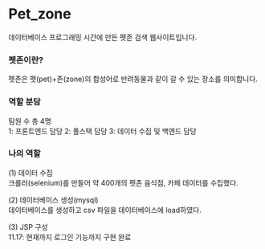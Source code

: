 # Pet_zone


데이터베이스 프로그래밍 시간에 만든 펫존 검색 웹사이트입니다.   

### 펫존이란?  
펫존은 펫(pet)+존(zone)의 합성어로 반려동물과 같이 갈 수 있는 장소를 의미합니다.  


### 역할 분담  
팀원 수 총 4명  
1: 프론트엔드 담당
2: 풀스택 담당 
3: 데이터 수집 및 백엔드 담당
 
### 나의 역할  
(1) 데이터 수집  
크롤러(selenium)를 만들어 약 400개의 펫존 음식점, 카페 데이터를 수집했다.

(2) 데이터베이스 생성(mysql)  
데이터베이스를 생성하고 csv 파일을 데이터베이스에 load하였다.  

(3) JSP 구성  
11.17: 현재까지 로그인 기능까지 구현 완료
